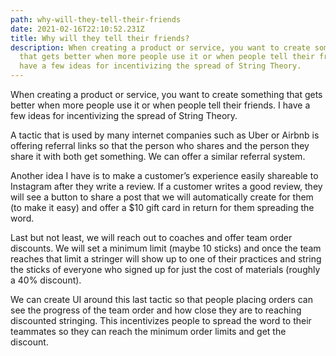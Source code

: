 ```yaml
---
path: why-will-they-tell-their-friends
date: 2021-02-16T22:10:52.231Z
title: Why will they tell their friends?
description: When creating a product or service, you want to create something
  that gets better when more people use it or when people tell their friends. I
  have a few ideas for incentivizing the spread of String Theory.
---
```

When creating a product or service, you want to create something that gets better when more people use it or when people tell their friends. I have a few ideas for incentivizing the spread of String Theory.

A tactic that is used by many internet companies such as Uber or Airbnb is offering referral links so that the person who shares and the person they share it with both get something. We can offer a similar referral system.

Another idea I have is to make a customer’s experience easily shareable to Instagram after they write a review. If a customer writes a good review, they will see a button to share a post that we will automatically create for them (to make it easy) and offer a $10 gift card in return for them spreading the word.

Last but not least, we will reach out to coaches and offer team order discounts. We will set a minimum limit (maybe 10 sticks) and once the team reaches that limit a stringer will show up to one of their practices and string the sticks of everyone who signed up for just the cost of materials (roughly a 40% discount).

We can create UI around this last tactic so that people placing orders can see the progress of the team order and how close they are to reaching discounted stringing. This incentivizes people to spread the word to their teammates so they can reach the minimum order limits and get the discount.